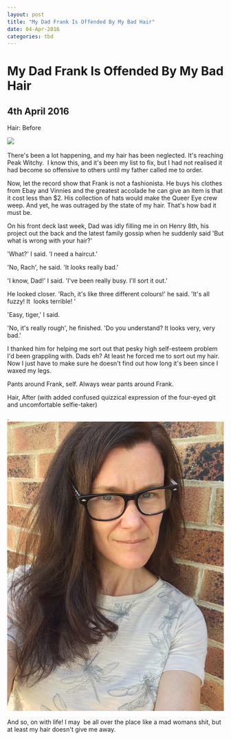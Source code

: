 ```yaml
---
layout: post
title: "My Dad Frank Is Offended By My Bad Hair"
date: 04-Apr-2016
categories: tbd
---
```


# My Dad Frank Is Offended By My Bad Hair

## 4th April 2016

Hair: Before

<img class="photo-horiz" src="http://i.dailymail.co.uk/i/pix/2013/07/16/article-2365170-0D5644D000000578-435_306x423.jpg" />

There's been a lot happening,   and my hair has been neglected. It's reaching Peak Witchy.  I know this,   and it's been my list to fix,   but I had not realised it had become so offensive to others until my father called me to order.

Now, let the record show that Frank is not a fashionista. He buys his clothes from Ebay and Vinnies and the greatest accolade he can give an item is that it cost less than $2. His collection of hats would make the Queer Eye crew weep. And yet, he was outraged by the state of my hair. That's how bad it must be.

On his front deck last week, Dad was idly filling me in on Henry 8th, his project out the back and the latest family gossip when he suddenly said 'But what is wrong with your hair?'

'What?' I said. 'I need a haircut.'

'No, Rach', he said. 'It looks really bad.'

'I know, Dad!' I said. 'I've been really busy. I'll sort it out.'

He looked closer. 'Rach, it's like three different colours!' he said. 'It's all fuzzy! It  looks terrible! '

'Easy, tiger,' I said.

'No, it's really rough', he finished. 'Do you understand? It looks very, very bad.'

I thanked him for helping me sort out that pesky high self-esteem problem I'd been grappling with. Dads eh? At least he forced me to sort out my hair. Now I just have to make sure he doesn't find out how long it's been since I waxed my legs.

Pants around Frank, self. Always wear pants around Frank.

Hair, After (with added confused quizzical expression of the four-eyed git and uncomfortable selfie-taker)

.<img class="photo-horiz" src="/images/2016/03/IMG_3874-e1459803339766-768x1024.jpg" />

And so, on with life! I may  be all over the place like a mad womans shit, but at least my hair doesn't give me away.

